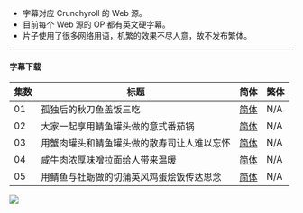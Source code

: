 - 字幕对应 Crunchyroll 的 Web 源。
- 目前每个 Web 源的 OP 都有英文硬字幕。
- 片子使用了很多网络用语，机繁的效果不尽人意，故不发布繁体。


----

#### 字幕下载

<auto-generated-table>

| 集数 | 标题 | 简体 | 繁体 |
| - | - | - | - |
| 01 | 孤独后的秋刀鱼盖饭三吃 | [简体](https://raw.githubusercontent.com/SweetSub/SweetSub/master/Archive/Momentary%20Lily/%5BSweetSub%5D%20Momentary%20Lily%20-%2001.chs.ass) | N/A
| 02 | 大家一起享用鲭鱼罐头做的意式番茄锅 | [简体](https://raw.githubusercontent.com/SweetSub/SweetSub/master/Archive/Momentary%20Lily/%5BSweetSub%5D%20Momentary%20Lily%20-%2002.chs.ass) | N/A
| 03 | 用蟹肉罐头和鲭鱼罐头做的散寿司让人难以忘怀 | [简体](https://raw.githubusercontent.com/SweetSub/SweetSub/master/Archive/Momentary%20Lily/%5BSweetSub%5D%20Momentary%20Lily%20-%2003.chs.ass) | N/A
| 04 | 咸牛肉浓厚味噌拉面给人带来温暖 | [简体](https://raw.githubusercontent.com/SweetSub/SweetSub/master/Archive/Momentary%20Lily/%5BSweetSub%5D%20Momentary%20Lily%20-%2004.chs.ass) | N/A
| 05 | 用鲭鱼与牡蛎做的切蒲英风鸡蛋烩饭传达思念 | [简体](https://raw.githubusercontent.com/SweetSub/SweetSub/master/Archive/Momentary%20Lily/%5BSweetSub%5D%20Momentary%20Lily%20-%2005.chs.ass) | N/A

</auto-generated-table>


![](https://s2.loli.net/2025/01/03/LUi4BZTDejgGrxC.jpg)
